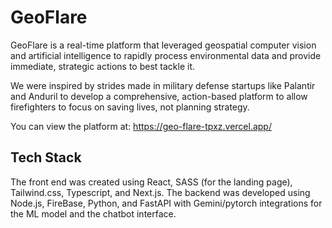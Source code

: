 # GeoFlare


GeoFlare is a real-time platform that leveraged geospatial computer vision and artificial intelligence to rapidly process environmental data and provide immediate, strategic actions to best tackle it.

We were inspired by strides made in military defense startups like Palantir and Anduril to develop a comprehensive, action-based platform to allow firefighters to focus on saving lives, not planning strategy.

You can view the platform at: https://geo-flare-tpxz.vercel.app/


## Tech Stack

 The front end was created using React, SASS (for the landing page), Tailwind.css, Typescript, and Next.js. The backend was developed using Node.js, FireBase, Python, and FastAPI with Gemini/pytorch integrations for the ML model and the chatbot interface.


